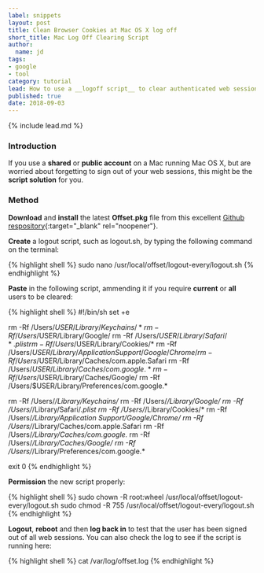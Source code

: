 ```yaml
---
label: snippets
layout: post
title: Clean Browser Cookies at Mac OS X log off
short_title: Mac Log Off Clearing Script
author:
  name: jd
tags:
- google
- tool
category: tutorial
lead: How to use a __logoff script__ to clear authenticated web sessions on a Mac
published: true
date: 2018-09-03
---
```

{% include lead.md %}

### Introduction

If you use a __shared__ or __public account__ on a Mac running Mac OS X, but are worried about forgetting to sign out of your web sessions, this might be the __script solution__ for you.

### Method

__Download__ and __install__ the latest __Offset.pkg__ file from this excellent [Github respository][1]{:target="_blank" rel="noopener"}.

__Create__ a logout script, such as logout.sh, by typing the following command on the terminal:

{% highlight shell %}
sudo nano /usr/local/offset/logout-every/logout.sh
{% endhighlight %}

__Paste__ in the following script, ammending it if you require __current__ or __all__ users to be cleared:

{% highlight shell %}
#!/bin/sh
set +e

rm -Rf /Users/$USER/Library/Keychains/*
rm -Rf /Users/$USER/Library/Google/
rm -Rf /Users/$USER/Library/Safari/*.plist
rm -Rf /Users/$USER/Library/Cookies/*
rm -Rf /Users/$USER/Library/Application Support/Google/Chrome/
rm -Rf /Users/$USER/Library/Caches/com.apple.Safari
rm -Rf /Users/$USER/Library/Caches/com.google.*
rm -Rf /Users/$USER/Library/Caches/Google/
rm -Rf /Users/$USER/Library/Preferences/com.google.*

rm -Rf /Users/*/Library/Keychains/*
rm -Rf /Users/*/Library/Google/
rm -Rf /Users/*/Library/Safari/*.plist
rm -Rf /Users/*/Library/Cookies/*
rm -Rf /Users/*/Library/Application Support/Google/Chrome/
rm -Rf /Users/*/Library/Caches/com.apple.Safari
rm -Rf /Users/*/Library/Caches/com.google.*
rm -Rf /Users/*/Library/Caches/Google/
rm -Rf /Users/*/Library/Preferences/com.google.*

exit 0
{% endhighlight %}

__Permission__ the new script properly:

{% highlight shell %}
sudo chown -R root:wheel /usr/local/offset/logout-every/logout.sh
sudo chmod -R 755 /usr/local/offset/logout-every/logout.sh
{% endhighlight %}

__Logout__, __reboot__ and then __log back in__ to test that the user has been signed out of all web sessions. You can also check the log to see if the script is running here:

{% highlight shell %}
cat /var/log/offset.log
{% endhighlight %}

  [1]: https://github.com/aysiu/offset/releases "Automatically process packages and scripts at logout"